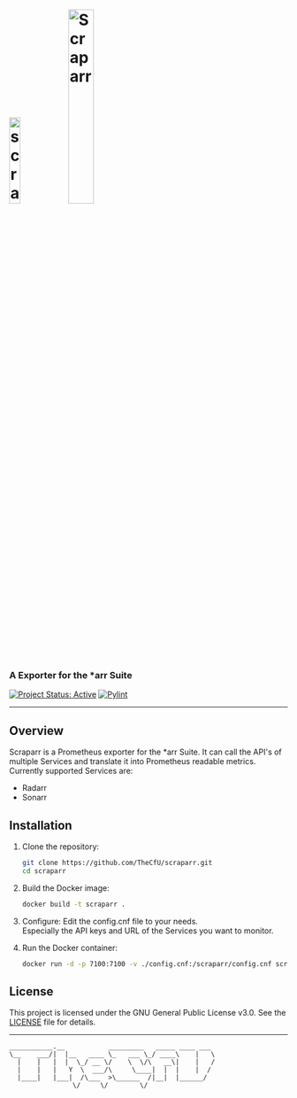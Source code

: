 # <img src="https://scraparr.thecfu.de/scraparr_logo.svg" alt="scraparr-logo" width="20%"> <img src="https://scraparr.thecfu.de/scraparr_only-text.png" alt="Scraparr" width="30%"> 
### A Exporter for the *arr Suite

[![Project Status: Active](https://www.repostatus.org/badges/latest/active.svg)]() [![Pylint](https://github.com/TheCfU/scraparr/actions/workflows/pylint.yml/badge.svg)](https://github.com/TheCfU/scraparr/actions/workflows/pylint.yml)<br>

---

## Overview

Scraparr is a Prometheus exporter for the *arr Suite. It can call the API's of multiple Services and translate it into Prometheus readable metrics.
Currently supported Services are:
- Radarr
- Sonarr

## Installation

1. Clone the repository:
    ```sh
    git clone https://github.com/TheCfU/scraparr.git
    cd scraparr
    ```

2. Build the Docker image:
    ```sh
    docker build -t scraparr .
    ```

3. Configure:
    Edit the config.cnf file to your needs. <br />
    Especially the API keys and URL of the Services you want to monitor.

4. Run the Docker container:
    ```sh
    docker run -d -p 7100:7100 -v ./config.cnf:/scraparr/config.cnf scraparr
    ```

## License

This project is licensed under the GNU General Public License v3.0. See the [LICENSE](LICENSE) file for details.

---
```
___________.__           _________   _____ ____ ___ 
\__    ___/|  |__   ____ \_   ___ \_/ ____\    |   \
  |    |   |  |  \_/ __ \/    \  \/\   __\|    |   /
  |    |   |   Y  \  ___/\     \____|  |  |    |  / 
  |____|   |___|  /\___  >\______  /|__|  |______/  
                \/     \/        \/                 
```